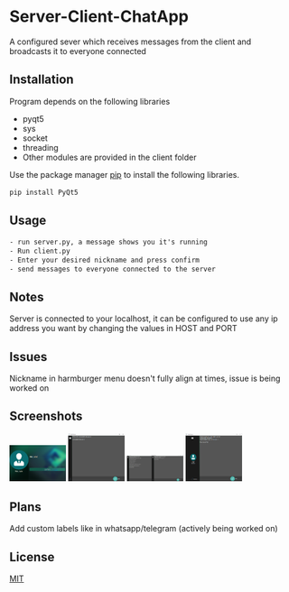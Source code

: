 # Server-Client-ChatApp
A configured sever which receives messages from the client and broadcasts it to everyone connected 

## Installation
Program depends on the following libraries
- pyqt5
- sys
- socket
- threading
- Other modules are provided in the client folder

Use the package manager [pip](https://pip.pypa.io/en/stable/) to install the following libraries.

```bash
pip install PyQt5
```

## Usage

```
- run server.py, a message shows you it's running
- Run client.py
- Enter your desired nickname and press confirm
- send messages to everyone connected to the server
```

## Notes
Server is connected to your localhost, it can be configured to use any ip address you want by changing the values in HOST and PORT

## Issues
Nickname in harmburger menu doesn't fully align at times, issue is being worked on

## Screenshots
<img width="100" src="/Screenshots/Screen-01_EnterUsername.png" alt="ChooseUsername Screenshot">
<img width="100" src="/Screenshots/Screen-02_ConnectedServer.png" alt="Connected to server">
<img width="100" src="/Screenshots/Screen-03_ChatExample.png" alt="Flash Gordon">
<img width="100" src="/Screenshots/Screen-04_SlidingMenu.png" alt="SlidingMenu">

## Plans
Add custom labels like in whatsapp/telegram (actively being worked on)

## License
[MIT](https://choosealicense.com/licenses/mit/)


